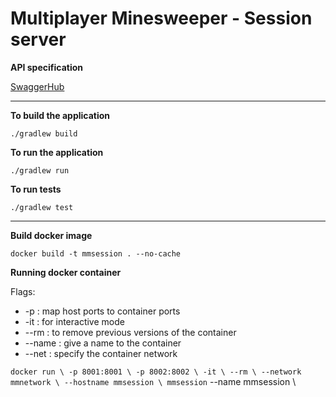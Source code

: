 # Multiplayer Minesweeper - Session server

**API specification**

[SwaggerHub](https://app.swaggerhub.com/apis/fmuratori/multiplayer-minesweeper-session-service/1.0.0)

---

**To build the application**

`
./gradlew build
`

**To run the application**

`
./gradlew run
`

**To run tests**

`
./gradlew test
`

---

**Build docker image**

`
docker build -t mmsession . --no-cache
`

**Running docker container**

Flags:
- -p      : map host ports to container ports
- -it     : for interactive mode
- --rm    : to remove previous versions of the container
- --name  : give a name to the container 
- --net   : specify the container network

`
docker run \
    -p 8001:8001 \
    -p 8002:8002 \
    -it \
    --rm \
    --network mmnetwork \
    --hostname mmsession \
    mmsession
`
    --name mmsession \